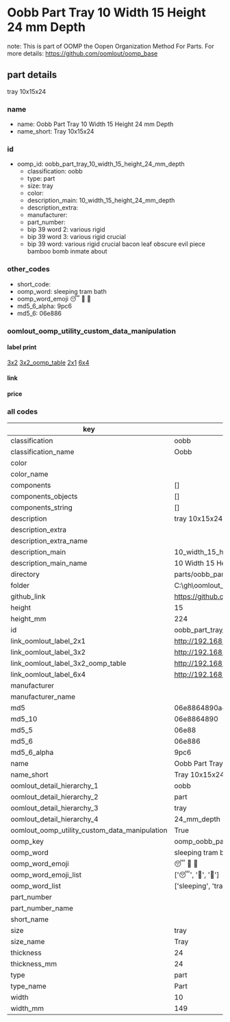 # Oobb Part Tray 10 Width 15 Height 24 mm Depth  

note: This is part of OOMP the Oopen Organization Method For Parts. For more details: https://github.com/oomlout/oomp_base

##  part details
  



tray 10x15x24



### name
* name: Oobb Part Tray 10 Width 15 Height 24 mm Depth
* name_short: Tray 10x15x24 
### id
* oomp_id: oobb_part_tray_10_width_15_height_24_mm_depth
  * classification: oobb
  * type: part
  * size: tray
  * color: 
  * description_main: 10_width_15_height_24_mm_depth
  * description_extra: 
  * manufacturer: 
  * part_number: 
  * bip 39 word 2: various rigid
  * bip 39 word 3: various rigid crucial
  * bip 39 word: various rigid crucial bacon leaf obscure evil piece bamboo bomb inmate about

### other_codes
* short_code: 
* oomp_word: sleeping tram bath
* oomp_word_emoji :sleeping: :tram: :bath:
* md5_6_alpha: 9pc6
* md5_6: 06e886






### oomlout_oomp_utility_custom_data_manipulation
#### label print
[3x2](http://192.168.1.245:1112/?label=oomp%209pc6)
[3x2_oomp_table](http://192.168.1.108:1112/?label=oomp%209pc6)
[2x1](http://192.168.1.242:1112/?label=oomp%209pc6)
[6x4](http://192.168.1.55:1112/?label=oomp%209pc6)    

#### link

                              

#### price







### all codes 
| key | value |  
| --- | --- |  
| classification | oobb |  
| classification_name | Oobb |  
| color |  |  
| color_name |  |  
| components | [] |  
| components_objects | [] |  
| components_string | [] |  
| description | tray 10x15x24 |  
| description_extra |  |  
| description_extra_name |  |  
| description_main | 10_width_15_height_24_mm_depth |  
| description_main_name | 10 Width 15 Height 24 mm Depth |  
| directory | parts/oobb_part_tray_10_width_15_height_24_mm_depth |  
| folder | C:\gh\oomlout_oobb_version_4_generated_parts\parts\oobb_part_tray_10_width_15_height_24_mm_depth |  
| github_link | https://github.com/oomlout/oomlout_oomp_part_src/tree/main/parts/oobb_part_tray_10_width_15_height_24_mm_depth |  
| height | 15 |  
| height_mm | 224 |  
| id | oobb_part_tray_10_width_15_height_24_mm_depth |  
| link_oomlout_label_2x1 | http://192.168.1.242:1112/?label=oomp%209pc6 |  
| link_oomlout_label_3x2 | http://192.168.1.245:1112/?label=oomp%209pc6 |  
| link_oomlout_label_3x2_oomp_table | http://192.168.1.108:1112/?label=oomp%209pc6 |  
| link_oomlout_label_6x4 | http://192.168.1.55:1112/?label=oomp%209pc6 |  
| manufacturer |  |  
| manufacturer_name |  |  
| md5 | 06e8864890a469be613f511468ee7f8c |  
| md5_10 | 06e8864890 |  
| md5_5 | 06e88 |  
| md5_6 | 06e886 |  
| md5_6_alpha | 9pc6 |  
| name | Oobb Part Tray 10 Width 15 Height 24 mm Depth |  
| name_short | Tray 10x15x24  |  
| oomlout_detail_hierarchy_1 | oobb |  
| oomlout_detail_hierarchy_2 | part |  
| oomlout_detail_hierarchy_3 | tray |  
| oomlout_detail_hierarchy_4 | 24_mm_depth |  
| oomlout_oomp_utility_custom_data_manipulation | True |  
| oomp_key | oomp_oobb_part_tray_10_width_15_height_24_mm_depth |  
| oomp_word | sleeping tram bath |  
| oomp_word_emoji | :sleeping: :tram: :bath: |  
| oomp_word_emoji_list | [':sleeping:', ':tram:', ':bath:'] |  
| oomp_word_list | ['sleeping', 'tram', 'bath'] |  
| part_number |  |  
| part_number_name |  |  
| short_name |  |  
| size | tray |  
| size_name | Tray |  
| thickness | 24 |  
| thickness_mm | 24 |  
| type | part |  
| type_name | Part |  
| width | 10 |  
| width_mm | 149 |  
